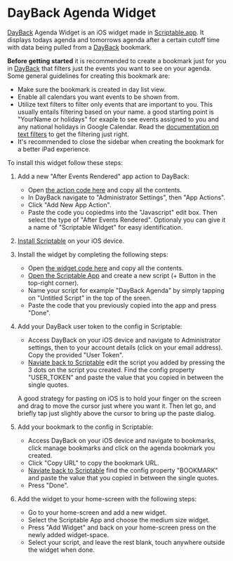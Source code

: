 # DayBack Agenda Widget

<a href="https://dayback.com" target="_blank">DayBack</a> Agenda Widget is an iOS widget made in <a href="https://scriptable.app/" target="_blank">Scriptable.app</a>. It displays todays agenda and tomorrows agenda after a certain cutoff time with data being pulled from a <a href="https://dayback.com" target="_blank">DayBack</a> bookmark.

**Before getting started** it is recommended to create a bookmark just for you in <a href="https://dayback.com" target="_blank">DayBack</a> that filters just the events you want to see on your agenda. Some general guidelines for creating this bookmark are:
* Make sure the bookmark is created in day list view.
* Enable all calendars you want events to be shown from.
* Utilize text filters to filter only events that are important to you. This usually entails filtering based on your name. a good starting point is "YourName or holidays" for exaple to see events assigned to you and any national holidays in Google Calendar. Read the <a href="https://docs.dayback.com/article/114-filter-options" target="_blank">documentation on text filters</a> to get the filtering just right.
* It's recommended to close the sidebar when creating the bookmark for a better iPad experience.

To install this widget follow these steps:
1. Add a new "After Events Rendered" app action to DayBack:
    * Open <a href="https://raw.githubusercontent.com/tannerellen/dayback-widget/main/dayback-agenda-action.js" target="_blank">the action code here</a> and copy all the contents.
    * In DayBack navigate to "Administrator Settings", then "App Actions".
    * Click "Add New App Action".
    * Paste the code you copiedms into the "Javascript" edit box. Then select the type of "After Events Rendered". Optionaly you can give it a name of "Scriptable Widget" for easy identification.

2. <a href="https://scriptable.app/" target="_blank">Install Scriptable</a> on your iOS device.

3. Install the widget by completing the following steps:
    * Open <a href="https://raw.githubusercontent.com/tannerellen/dayback-widget/main/dayback-agenda-widget.js" target="_blank">the widget code here</a> and copy all the contents.
    * <a href="https://open.scriptable.app" target="_blank">Open the Scriptable App</a> and create a new script (+ Button in the top-right corner).
    * Name your script for example "DayBack Agenda" by simply tapping on "Untitled Script" in the top of the sreen.
    * Paste the code that you previously copied into the app and press "Done".

4. Add your DayBack user token to the config in Scriptable:
    * Access DayBack on your iOS device and navigate to Administrator settings, then to your account details (click on your email address). Copy the provided "User Token". 
    * <a href="https://open.scriptable.app" target="_blank">Naviate back to Scriptable</a> edit the script you added by pressing the 3 dots on the script you created. Find the config property "USER_TOKEN" and paste the value that you copied in between the single quotes.
    
    A good strategy for pasting on iOS is to hold your finger on the screen and drag to move the cursor just where you want it. Then let go, and briefly tap just slightly above the cursor to bring up the paste dialog.

5. Add your bookmark to the config in Scriptable:
    * Access DayBack on your iOS device and navigate to bookmarks, click manage bookmarks and click on the agenda bookmark you created.
    * Click "Copy URL" to copy the bookmark URL.
    * <a href="https://open.scriptable.app" target="_blank">Naviate back to Scriptable</a> find the config property "BOOKMARK" and paste the value that you copied in between the single quotes.
    * Press "Done".

6. Add the widget to your home-screen with the following steps:
    * Go to your home-screen and add a new widget.
    * Select the Scriptable App and choose the medium size widget.
    * Press "Add Widget" and back on your home-screen press on the newly added widget-space.
    * Select your script, and leave the rest blank, touch anywhere outside the widget when done.